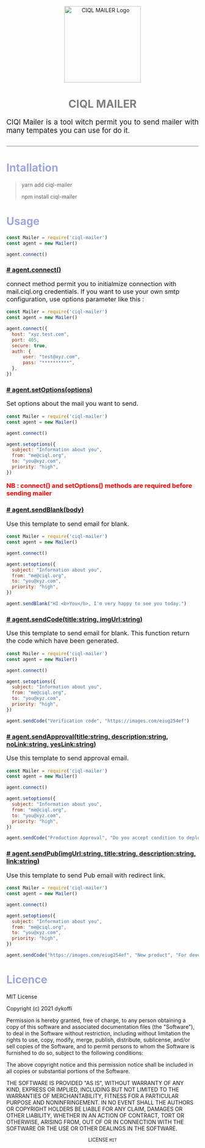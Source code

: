 
<p align="center">
  <img width="200" src="https://raw.githubusercontent.com/dykoffi/files/main/mailer.png" alt="CIQL MAILER Logo">
</p>

<h1 align="center" style="color:grey">CIQL MAILER</h1>
<p style="font-size:18.5px; border-bottom:1px solid grey; padding-bottom:30px" align="justify">
    CIQl Mailer is a tool witch permit you to send mailer with many tempates you can use for do it.
</p>
<h1 style="color:#9fa8da;">Intallation</h1>

> yarn add ciql-mailer
> 
> npm install ciql-mailer

<h1 style="color:#9fa8da;">Usage</h1>

```js
const Mailer = require('ciql-mailer')
const agent = new Mailer()

agent.connect()
```
<h3 id="funcconnect" style="color:#ff80ab;">
<a href="#funcconnect"># agent.connect()</a></h3>

<p style="font-size:16.5px">
connect method permit you to initialmize connection with mail.ciql.org credentials. If you want to use your own smtp configuration, use options parameter like this : 
</p>

```js
const Mailer = require('ciql-mailer')
const agent = new Mailer()

agent.connect({
  host: "xyz.test.com",
  port: 465,
  secure: true,
  auth: {
      user: "test@xyz.com",
      pass: "**********",
  },
})
```

<h3 id="funcsetoptions" style="color:#ff80ab;">
<a href="#funcsetoptions"># agent.setOptions(options)</a></h3>

<p style="font-size:16.5px">
Set options about the mail you want to send.
</p>

```js
const Mailer = require('ciql-mailer')
const agent = new Mailer()

agent.connect()

agent.setoptions({ 
  subject: "Information about you", 
  from: "me@ciql.org", 
  to: "you@xyz.com",
  priority: "high", 
})

```

<p style="font-size:16.5px; color : red; font-weight:bold">
NB : connect() and setOptions() methods are required before sending mailer
</p>

<h3 id="funcsendBlank" style="color:#ff80ab;">
<a href="#funcsendBlank"># agent.sendBlank(body)</a></h3>

<p style="font-size:16.5px">
Use this template to send email for blank.
</p>

```js
const Mailer = require('ciql-mailer')
const agent = new Mailer()

agent.connect()

agent.setoptions({ 
  subject: "Information about you", 
  from: "me@ciql.org", 
  to: "you@xyz.com",
  priority: "high", 
})

agent.sendBlank("HI <b>You</b>, I'm very happy to see you today.")

```

<h3 id="funcsendCode" style="color:#ff80ab;">
<a href="#funcsendCode"># agent.sendCode(title:string, imgUrl:string)</a></h3>

<p style="font-size:16.5px">
Use this template to send email for blank. This function return the code which have been generated.
</p>

```js
const Mailer = require('ciql-mailer')
const agent = new Mailer()

agent.connect()

agent.setoptions({ 
  subject: "Information about you", 
  from: "me@ciql.org", 
  to: "you@xyz.com",
  priority: "high", 
})

agent.sendCode("Verification code", "https://images.com/eiug254ef")

```

<h3 id="funcsendApproval" style="color:#ff80ab;">
<a href="#funcsendApproval"># agent.sendApproval(title:string, description:string, noLink:string, yesLink:string)</a></h3>

<p style="font-size:16.5px">
Use this template to send approval email.
</p>

```js
const Mailer = require('ciql-mailer')
const agent = new Mailer()

agent.connect()

agent.setoptions({ 
  subject: "Information about you", 
  from: "me@ciql.org", 
  to: "you@xyz.com",
  priority: "high", 
})

agent.sendCode("Production Approval", "Do you accept condition to deploy now ?", "https://api.approvals.com/no",  "https://api. approvals.com/yes")

```

<h3 id="funcsendPub" style="color:#ff80ab;">
<a href="#funcsendPub"># agent.sendPub(imgUrl:string, title:string, description:string, link:string)</a></h3>

<p style="font-size:16.5px">
Use this template to send Pub email with redirect link.
</p>

```js
const Mailer = require('ciql-mailer')
const agent = new Mailer()

agent.connect()

agent.setoptions({ 
  subject: "Information about you", 
  from: "me@ciql.org", 
  to: "you@xyz.com",
  priority: "high", 
})

agent.sendCode("https://images.com/eiug254ef", "New product", "For developers and manager, it is very important", "https://products.com/seemore")

```



<h1 style="color:#9fa8da;">Licence</h1>
<p>
MIT License

Copyright (c) 2021 dykoffi

Permission is hereby granted, free of charge, to any person obtaining a copy
of this software and associated documentation files (the "Software"), to deal
in the Software without restriction, including without limitation the rights
to use, copy, modify, merge, publish, distribute, sublicense, and/or sell
copies of the Software, and to permit persons to whom the Software is
furnished to do so, subject to the following conditions:

The above copyright notice and this permission notice shall be included in all
copies or substantial portions of the Software.

THE SOFTWARE IS PROVIDED "AS IS", WITHOUT WARRANTY OF ANY KIND, EXPRESS OR
IMPLIED, INCLUDING BUT NOT LIMITED TO THE WARRANTIES OF MERCHANTABILITY,
FITNESS FOR A PARTICULAR PURPOSE AND NONINFRINGEMENT. IN NO EVENT SHALL THE
AUTHORS OR COPYRIGHT HOLDERS BE LIABLE FOR ANY CLAIM, DAMAGES OR OTHER
LIABILITY, WHETHER IN AN ACTION OF CONTRACT, TORT OR OTHERWISE, ARISING FROM,
OUT OF OR IN CONNECTION WITH THE SOFTWARE OR THE USE OR OTHER DEALINGS IN THE
SOFTWARE.
</p>
<p align="center" style="font-size:12.5px">
LICENSE <code>MIT</code>
</p>